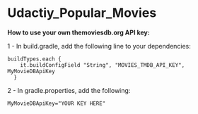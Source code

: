 # Udactiy_Popular_Movies

**How to use your own themoviesdb.org API key:**

1 - In build.gradle, add the following line to your dependencies:

```
buildTypes.each {
    it.buildConfigField "String", "MOVIES_TMDB_API_KEY", MyMovieDBApiKey
  }
  ```
  
2 - In gradle.properties, add the following:

```
MyMovieDBApiKey="YOUR KEY HERE"
```
